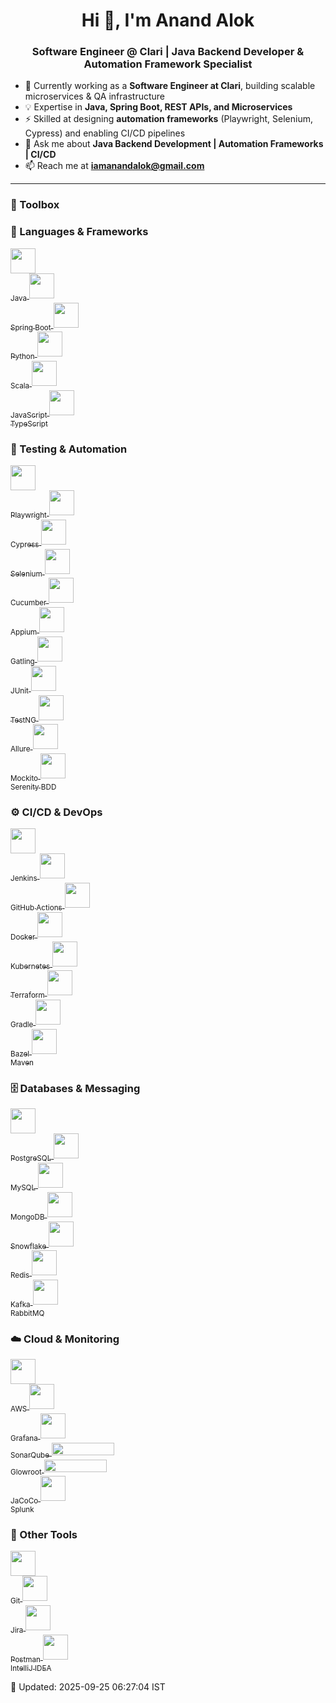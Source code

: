 <h1 align="center">Hi 👋, I'm Anand Alok</h1>
<h3 align="center">
Software Engineer @ Clari | Java Backend Developer & Automation Framework Specialist
</h3>

- 🔭 Currently working as a **Software Engineer at Clari**, building scalable microservices & QA infrastructure  
- 💡 Expertise in **Java, Spring Boot, REST APIs, and Microservices**  
- ⚡ Skilled at designing **automation frameworks** (Playwright, Selenium, Cypress) and enabling CI/CD pipelines  
- 💬 Ask me about **Java Backend Development | Automation Frameworks | CI/CD**  
- 📫 Reach me at **iamanandalok@gmail.com**  

---

<h3 align="left">🧰 Toolbox</h3>

### 🚀 Languages & Frameworks
<p align="left">
  <a href="https://www.java.com/" target="_blank">
    <img src="https://cdn.jsdelivr.net/gh/devicons/devicon/icons/java/java-original.svg" width="40" height="40"/><br/>
    <sub>Java</sub>
  </a>
  <a href="https://spring.io/" target="_blank">
    <img src="https://www.vectorlogo.zone/logos/springio/springio-icon.svg" width="40" height="40"/><br/>
    <sub>Spring Boot</sub>
  </a>
  <a href="https://www.python.org/" target="_blank">
    <img src="https://cdn.jsdelivr.net/gh/devicons/devicon/icons/python/python-original.svg" width="40" height="40"/><br/>
    <sub>Python</sub>
  </a>
  <a href="https://www.scala-lang.org/" target="_blank">
    <img src="https://cdn.jsdelivr.net/gh/devicons/devicon/icons/scala/scala-original.svg" width="40" height="40"/><br/>
    <sub>Scala</sub>
  </a>
  <a href="https://developer.mozilla.org/en-US/docs/Web/JavaScript" target="_blank">
    <img src="https://cdn.jsdelivr.net/gh/devicons/devicon/icons/javascript/javascript-original.svg" width="40" height="40"/><br/>
    <sub>JavaScript</sub>
  </a>
  <a href="https://www.typescriptlang.org/" target="_blank">
    <img src="https://cdn.jsdelivr.net/gh/devicons/devicon/icons/typescript/typescript-original.svg" width="40" height="40"/><br/>
    <sub>TypeScript</sub>
  </a>
</p>

### 🧪 Testing & Automation
<p align="left">
  <a href="https://playwright.dev/" target="_blank">
    <img src="https://playwright.dev/img/playwright-logo.svg" width="40" height="40"/><br/>
    <sub>Playwright</sub>
  </a>
  <a href="https://www.cypress.io/" target="_blank">
    <img src="https://unpkg.com/simple-icons@latest/icons/cypress.svg" width="40" height="40"/><br/>
    <sub>Cypress</sub>
  </a>
  <a href="https://www.selenium.dev/" target="_blank">
    <img src="https://unpkg.com/simple-icons@latest/icons/selenium.svg" width="40" height="40"/><br/>
    <sub>Selenium</sub>
  </a>
  <a href="https://cucumber.io/" target="_blank">
    <img src="https://unpkg.com/simple-icons@latest/icons/cucumber.svg" width="40" height="40"/><br/>
    <sub>Cucumber</sub>
  </a>
  <a href="https://appium.io/" target="_blank">
    <img src="https://unpkg.com/simple-icons@latest/icons/appium.svg" width="40" height="40"/><br/>
    <sub>Appium</sub>
  </a>
  <a href="https://gatling.io/" target="_blank">
    <img src="https://unpkg.com/simple-icons@latest/icons/gatling.svg" width="40" height="40"/><br/>
    <sub>Gatling</sub>
  </a>
  <a href="https://junit.org/" target="_blank">
    <img src="https://cdn.jsdelivr.net/gh/devicons/devicon/icons/junit/junit-plain.svg" width="40" height="40"/><br/>
    <sub>JUnit</sub>
  </a>
  <a href="https://testng.org/" target="_blank">
    <img src="https://avatars.githubusercontent.com/u/17446723?s=200&v=4" width="40" height="40"/><br/>
    <sub>TestNG</sub>
  </a>
  <a href="https://cucumber.io/docs/tools/allure/" target="_blank">
    <img src="https://avatars.githubusercontent.com/u/19369327?s=200&v=4" width="40" height="40"/><br/>
    <sub>Allure</sub>
  </a>
  <a href="https://site.mockito.org/" target="_blank">
    <img src="https://avatars.githubusercontent.com/u/21206976?s=200&v=4" width="40" height="40"/><br/>
    <sub>Mockito</sub>
  </a>
  <a href="https://serenity-bdd.info/" target="_blank">
    <img src="https://avatars.githubusercontent.com/u/20636113?s=200&v=4" width="40" height="40"/><br/>
    <sub>Serenity BDD</sub>
  </a>
</p>

### ⚙️ CI/CD & DevOps
<p align="left">
  <a href="https://www.jenkins.io/" target="_blank">
    <img src="https://www.vectorlogo.zone/logos/jenkins/jenkins-icon.svg" width="40" height="40"/><br/>
    <sub>Jenkins</sub>
  </a>
  <a href="https://github.com/features/actions" target="_blank">
    <img src="https://unpkg.com/simple-icons@latest/icons/githubactions.svg" width="40" height="40"/><br/>
    <sub>GitHub Actions</sub>
  </a>
  <a href="https://www.docker.com/" target="_blank">
    <img src="https://cdn.jsdelivr.net/gh/devicons/devicon/icons/docker/docker-original.svg" width="40" height="40"/><br/>
    <sub>Docker</sub>
  </a>
  <a href="https://kubernetes.io/" target="_blank">
    <img src="https://www.vectorlogo.zone/logos/kubernetes/kubernetes-icon.svg" width="40" height="40"/><br/>
    <sub>Kubernetes</sub>
  </a>
  <a href="https://www.terraform.io/" target="_blank">
    <img src="https://www.vectorlogo.zone/logos/terraformio/terraformio-icon.svg" width="40" height="40"/><br/>
    <sub>Terraform</sub>
  </a>
  <a href="https://gradle.org/" target="_blank">
    <img src="https://cdn.jsdelivr.net/gh/devicons/devicon/icons/gradle/gradle-plain.svg" width="40" height="40"/><br/>
    <sub>Gradle</sub>
  </a>
  <a href="https://bazel.build/" target="_blank">
    <img src="https://unpkg.com/simple-icons@latest/icons/bazel.svg" width="40" height="40"/><br/>
    <sub>Bazel</sub>
  </a>
  <a href="https://maven.apache.org/" target="_blank">
    <img src="https://cdn.jsdelivr.net/gh/devicons/devicon/icons/maven/maven-original.svg" width="40" height="40"/><br/>
    <sub>Maven</sub>
  </a>
</p>

### 🗄️ Databases & Messaging
<p align="left">
  <a href="https://www.postgresql.org/" target="_blank">
    <img src="https://cdn.jsdelivr.net/gh/devicons/devicon/icons/postgresql/postgresql-original.svg" width="40" height="40"/><br/>
    <sub>PostgreSQL</sub>
  </a>
  <a href="https://www.mysql.com/" target="_blank">
    <img src="https://cdn.jsdelivr.net/gh/devicons/devicon/icons/mysql/mysql-original.svg" width="40" height="40"/><br/>
    <sub>MySQL</sub>
  </a>
  <a href="https://www.mongodb.com/" target="_blank">
    <img src="https://cdn.jsdelivr.net/gh/devicons/devicon/icons/mongodb/mongodb-original.svg" width="40" height="40"/><br/>
    <sub>MongoDB</sub>
  </a>
  <a href="https://www.snowflake.com/" target="_blank">
    <img src="https://unpkg.com/simple-icons@latest/icons/snowflake.svg" width="40" height="40"/><br/>
    <sub>Snowflake</sub>
  </a>
  <a href="https://redis.io/" target="_blank">
    <img src="https://cdn.jsdelivr.net/gh/devicons/devicon/icons/redis/redis-original.svg" width="40" height="40"/><br/>
    <sub>Redis</sub>
  </a>
  <a href="https://kafka.apache.org/" target="_blank">
    <img src="https://www.vectorlogo.zone/logos/apache_kafka/apache_kafka-icon.svg" width="40" height="40"/><br/>
    <sub>Kafka</sub>
  </a>
  <a href="https://www.rabbitmq.com/" target="_blank">
    <img src="https://www.vectorlogo.zone/logos/rabbitmq/rabbitmq-icon.svg" width="40" height="40"/><br/>
    <sub>RabbitMQ</sub>
  </a>
</p>

### ☁️ Cloud & Monitoring
<p align="left">
  <a href="https://aws.amazon.com/" target="_blank">
    <img src="https://cdn.jsdelivr.net/gh/devicons/devicon/icons/amazonwebservices/amazonwebservices-original.svg" width="40" height="40"/><br/>
    <sub>AWS</sub>
  </a>
  <a href="https://grafana.com/" target="_blank">
    <img src="https://www.vectorlogo.zone/logos/grafana/grafana-icon.svg" width="40" height="40"/><br/>
    <sub>Grafana</sub>
  </a>
  <a href="https://www.sonarsource.com/products/sonarqube/" target="_blank">
    <img src="https://unpkg.com/simple-icons@latest/icons/sonarqube.svg" width="40" height="40"/><br/>
    <sub>SonarQube</sub>
  </a>
  <a href="https://glowroot.org/" target="_blank">
    <img src="https://img.shields.io/badge/Glowroot-APM-informational?style=flat" width="100" height="20"/><br/>
    <sub>Glowroot</sub>
  </a>
  <a href="https://www.jacoco.org/" target="_blank">
    <img src="https://img.shields.io/badge/JaCoCo-Coverage-informational?style=flat" width="100" height="20"/><br/>
    <sub>JaCoCo</sub>
  </a>
  <a href="https://www.splunk.com/" target="_blank">
    <img src="https://avatars.githubusercontent.com/u/45120?s=200&v=4" width="40" height="40"/><br/>
    <sub>Splunk</sub>
  </a>
</p>

### 🔧 Other Tools
<p align="left">
  <a href="https://git-scm.com/" target="_blank">
    <img src="https://cdn.jsdelivr.net/gh/devicons/devicon/icons/git/git-original.svg" width="40" height="40"/><br/>
    <sub>Git</sub>
  </a>
  <a href="https://www.atlassian.com/software/jira" target="_blank">
    <img src="https://www.vectorlogo.zone/logos/atlassian_jira/atlassian_jira-icon.svg" width="40" height="40"/><br/>
    <sub>Jira</sub>
  </a>
  <a href="https://www.postman.com/" target="_blank">
    <img src="https://www.vectorlogo.zone/logos/getpostman/getpostman-icon.svg" width="40" height="40"/><br/>
    <sub>Postman</sub>
  </a>
  <a href="https://www.jetbrains.com/idea/" target="_blank">
    <img src="https://cdn.jsdelivr.net/gh/devicons/devicon/icons/intellij/intellij-original.svg" width="40" height="40"/><br/>
    <sub>IntelliJ IDEA</sub>
  </a>
</p>


<!--updated_at-->
📅 Updated: 2025-09-25 06:27:04 IST
<!--/updated_at-->

